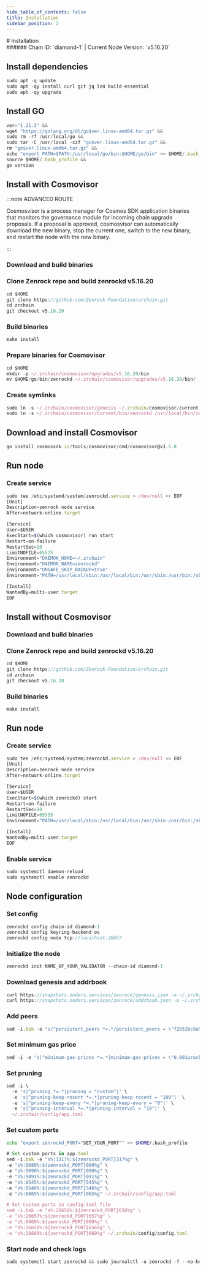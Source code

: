 ```yaml
---
hide_table_of_contents: false
title: Installation
sidebar_position: 2
---
```


<div class="h1-with-icon icon-zenrock">
# Installation
</div>
###### Chain ID: `diamond-1` | Current Node Version: `v5.16.20`

## Install dependencies

```js
sudo apt -q update
sudo apt -qy install curl git jq lz4 build-essential
sudo apt -qy upgrade
```

## Install GO
```js
ver="1.21.3" &&
wget "https://golang.org/dl/go$ver.linux-amd64.tar.gz" &&
sudo rm -rf /usr/local/go &&
sudo tar -C /usr/local -xzf "go$ver.linux-amd64.tar.gz" &&
rm "go$ver.linux-amd64.tar.gz" &&
echo "export PATH=$PATH:/usr/local/go/bin:$HOME/go/bin" >> $HOME/.bash_profile &&
source $HOME/.bash_profile &&
go version
```

## Install with Cosmovisor
:::note ADVANCED ROUTE

Cosmosvisor is a process manager for Cosmos SDK application binaries that monitors the governance module for incoming chain upgrade proposals. If a proposal is approved, cosmosvisor can automatically download the new binary, stop the current one, switch to the new binary, and restart the node with the new binary.

:::
### Download and build binaries
### Clone Zenrock repo and build zenrockd v5.16.20
```js
cd $HOME
git clone https://github.com/Zenrock-Foundation/zrchain.git
cd zrchain
git checkout v5.16.20
```

### Build binaries
```js
make install
```
### Prepare binaries for Cosmovisor
```js
cd $HOME
mkdir -p ~/.zrchain/cosmovisor/upgrades/v5.16.20/bin
mv $HOME/go/bin/zenrockd ~/.zrchain/cosmovisor/upgrades/v5.16.20/bin/
```

### Create symlinks
```js
sudo ln -s ~/.zrchain/cosmovisor/genesis ~/.zrchain/cosmovisor/current -f
sudo ln -s ~/.zrchain/cosmovisor/current/bin/zenrockd /usr/local/bin/zenrockd -f
```

## Download and install Cosmovisor
```js
go install cosmossdk.io/tools/cosmovisor/cmd/cosmovisor@v1.5.0
```

## Run node
### Create service
```js
sudo tee /etc/systemd/system/zenrockd.service > /dev/null << EOF
[Unit]
Description=zenrock node service
After=network-online.target

[Service]
User=$USER
ExecStart=$(which cosmovisor) run start
Restart=on-failure
RestartSec=10
LimitNOFILE=65535
Environment="DAEMON_HOME=~/.zrchain"
Environment="DAEMON_NAME=zenrockd"
Environment="UNSAFE_SKIP_BACKUP=true"
Environment="PATH=/usr/local/sbin:/usr/local/bin:/usr/sbin:/usr/bin:/sbin:/bin:/usr/games:/usr/local/games:/snap/bin:~/.zrchain/cosmovisor/current/bin"

[Install]
WantedBy=multi-user.target
EOF
```

## Install without Cosmovisor

### Download and build binaries
### Clone Zenrock repo and build zenrockd v5.16.20
```js
cd $HOME
git clone https://github.com/Zenrock-Foundation/zrchain.git
cd zrchain
git checkout v5.16.20
```

### Build binaries
```js
make install
```

## Run node
### Create service
```js
sudo tee /etc/systemd/system/zenrockd.service > /dev/null << EOF
[Unit]
Description=zenrock node service
After=network-online.target

[Service]
User=$USER
ExecStart=$(which zenrockd) start
Restart=on-failure
RestartSec=10
LimitNOFILE=65535
Environment="PATH=/usr/local/sbin:/usr/local/bin:/usr/sbin:/usr/bin:/sbin:/bin:/usr/games:/usr/local/games:/snap/bin"

[Install]
WantedBy=multi-user.target
EOF
```

### Enable service
```js
sudo systemctl daemon-reload
sudo systemctl enable zenrockd
```

## Node configuration
### Set config
```js
zenrockd config chain-id diamond-1
zenrockd config keyring-backend os
zenrockd config node tcp://localhost:26657
```

### Initialize the node
```js
zenrockd init NAME_OF_YOUR_VALIDATOR --chain-id diamond-1
```

### Download genesis and addrbook
```js
curl https://snapshots.noders.services/zenrock/genesis.json -o ~/.zrchain/config/genesis.json
curl https://snapshots.noders.services/zenrock/addrbook.json -o ~/.zrchain/config/addrbook.json
```
### Add peers
```js
sed -i.bak -e "s/^persistent_peers *=.*/persistent_peers = \"f2b52bc8a9931c9a1ea7090c7139b186733dcf73@zenrock-rpc.noders.services:49656\"/" ~/.zrchain/config/config.toml
```

### Set minimum gas price
```js
sed -i -e "s|^minimum-gas-prices *=.*|minimum-gas-prices = \"0.001urock\"|" ~/.zrchain/config/app.toml
```
### Set pruning
```js
sed -i \
  -e 's|^pruning *=.*|pruning = "custom"|' \
  -e 's|^pruning-keep-recent *=.*|pruning-keep-recent = "100"|' \
  -e 's|^pruning-keep-every *=.*|pruning-keep-every = "0"|' \
  -e 's|^pruning-interval *=.*|pruning-interval = "19"|' \
  ~/.zrchain/config/app.toml
```

### Set custom ports

```bash
echo "export zenrockd_PORT="SET_YOUR_PORT"" >> $HOME/.bash_profile
```

```js
# Set custom ports in app.toml
sed -i.bak -e "s%:1317%:${zenrockd_PORT}317%g" \
-e "s%:8080%:${zenrockd_PORT}080%g" \
-e "s%:9090%:${zenrockd_PORT}090%g" \
-e "s%:9091%:${zenrockd_PORT}091%g" \
-e "s%:8545%:${zenrockd_PORT}545%g" \
-e "s%:8546%:${zenrockd_PORT}546%g" \
-e "s%:6065%:${zenrockd_PORT}065%g" ~/.zrchain/config/app.toml

# Set custom ports in config.toml file
sed -i.bak -e "s%:26658%:${zenrockd_PORT}658%g" \
-e "s%:26657%:${zenrockd_PORT}657%g" \
-e "s%:6060%:${zenrockd_PORT}060%g" \
-e "s%:26656%:${zenrockd_PORT}656%g" \
-e "s%:26660%:${zenrockd_PORT}660%g" ~/.zrchain/config/config.toml
```

### Start node and check logs
```js
sudo systemctl start zenrockd && sudo journalctl -u zenrockd -f --no-hostname -o cat
```

